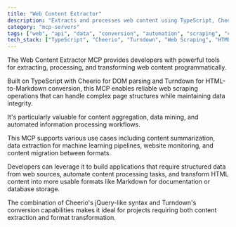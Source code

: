 ```yaml
---
title: "Web Content Extractor"
description: "Extracts and processes web content using TypeScript, Cheerio, and Turndown for scraping, summarization, and data transformation"
category: "mcp-servers"
tags: ["web", "api", "data", "conversion", "automation", "scraping", "content aggregation", "data mining"]
tech_stack: ["TypeScript", "Cheerio", "Turndown", "Web Scraping", "HTML Processing", "Markdown Conversion"]
---
```


The Web Content Extractor MCP provides developers with powerful tools for extracting, processing, and transforming web content programmatically. 

Built on TypeScript with Cheerio for DOM parsing and Turndown for HTML-to-Markdown conversion, this MCP enables reliable web scraping operations that can handle complex page structures while maintaining data integrity. 

It's particularly valuable for content aggregation, data mining, and automated information processing workflows.

This MCP supports various use cases including content summarization, data extraction for machine learning pipelines, website monitoring, and content migration between formats. 

Developers can leverage it to build applications that require structured data from web sources, automate content processing tasks, and transform HTML content into more usable formats like Markdown for documentation or database storage. 

The combination of Cheerio's jQuery-like syntax and Turndown's conversion capabilities makes it ideal for projects requiring both content extraction and format transformation.